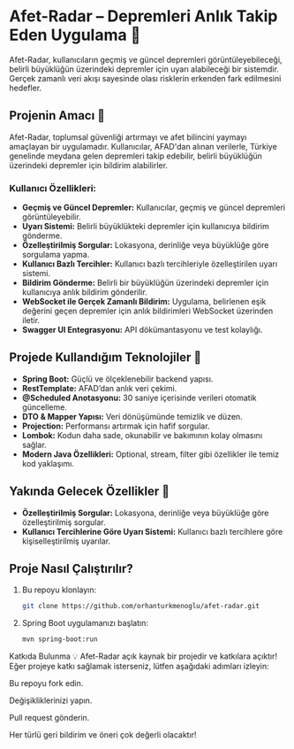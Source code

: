 # Afet-Radar – Depremleri Anlık Takip Eden Uygulama 🚨

Afet-Radar, kullanıcıların geçmiş ve güncel depremleri görüntüleyebileceği, belirli büyüklüğün üzerindeki depremler için uyarı alabileceği bir sistemdir. Gerçek zamanlı veri akışı sayesinde olası risklerin erkenden fark edilmesini hedefler.

## Projenin Amacı 📌

Afet-Radar, toplumsal güvenliği artırmayı ve afet bilincini yaymayı amaçlayan bir uygulamadır. Kullanıcılar, AFAD'dan alınan verilerle, Türkiye genelinde meydana gelen depremleri takip edebilir, belirli büyüklüğün üzerindeki depremler için bildirim alabilirler.

### Kullanıcı Özellikleri:
- **Geçmiş ve Güncel Depremler:** Kullanıcılar, geçmiş ve güncel depremleri görüntüleyebilir.
- **Uyarı Sistemi:** Belirli büyüklükteki depremler için kullanıcıya bildirim gönderme.
- **Özelleştirilmiş Sorgular:** Lokasyona, derinliğe veya büyüklüğe göre sorgulama yapma.
- **Kullanıcı Bazlı Tercihler:** Kullanıcı bazlı tercihleriyle özelleştirilen uyarı sistemi.
- **Bildirim Gönderme:** Belirli bir büyüklüğün üzerindeki depremler için kullanıcıya anlık bildirim gönderilir.
- **WebSocket ile Gerçek Zamanlı Bildirim:** Uygulama, belirlenen eşik değerini geçen depremler için anlık bildirimleri WebSocket üzerinden iletir.
- **Swagger UI Entegrasyonu:** API dökümantasyonu ve test kolaylığı.

## Projede Kullandığım Teknolojiler 🔧

- **Spring Boot:** Güçlü ve ölçeklenebilir backend yapısı.
- **RestTemplate:** AFAD’dan anlık veri çekimi.
- **@Scheduled Anotasyonu:** 30 saniye içerisinde verileri otomatik güncelleme.
- **DTO & Mapper Yapısı:** Veri dönüşümünde temizlik ve düzen.
- **Projection:** Performansı artırmak için hafif sorgular.
- **Lombok:** Kodun daha sade, okunabilir ve bakımının kolay olmasını sağlar.
- **Modern Java Özellikleri:** Optional, stream, filter gibi özellikler ile temiz kod yaklaşımı.

## Yakında Gelecek Özellikler 🚀

- **Özelleştirilmiş Sorgular:** Lokasyona, derinliğe veya büyüklüğe göre özelleştirilmiş sorgular.
- **Kullanıcı Tercihlerine Göre Uyarı Sistemi:** Kullanıcı bazlı tercihlere göre kişiselleştirilmiş uyarılar.


## Proje Nasıl Çalıştırılır?

1. Bu repoyu klonlayın:
   ```bash
   git clone https://github.com/orhanturkmenoglu/afet-radar.git
2. Spring Boot uygulamanızı başlatın:
   ```bash
   mvn spring-boot:run

Katkıda Bulunma 💡
Afet-Radar açık kaynak bir projedir ve katkılara açıktır! Eğer projeye katkı sağlamak isterseniz, lütfen aşağıdaki adımları izleyin:

Bu repoyu fork edin.

Değişikliklerinizi yapın.

Pull request gönderin.

Her türlü geri bildirim ve öneri çok değerli olacaktır!

